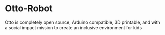 # Otto-Robot
Otto is completely open source, Arduino compatible, 3D printable, and with a social impact mission to create an inclusive environment for kids
